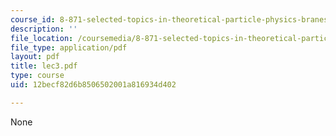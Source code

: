 ```yaml
---
course_id: 8-871-selected-topics-in-theoretical-particle-physics-branes-and-gauge-theory-dynamics-fall-2004
description: ''
file_location: /coursemedia/8-871-selected-topics-in-theoretical-particle-physics-branes-and-gauge-theory-dynamics-fall-2004/12becf82d6b8506502001a816934d402_lec3.pdf
file_type: application/pdf
layout: pdf
title: lec3.pdf
type: course
uid: 12becf82d6b8506502001a816934d402

---
```

None